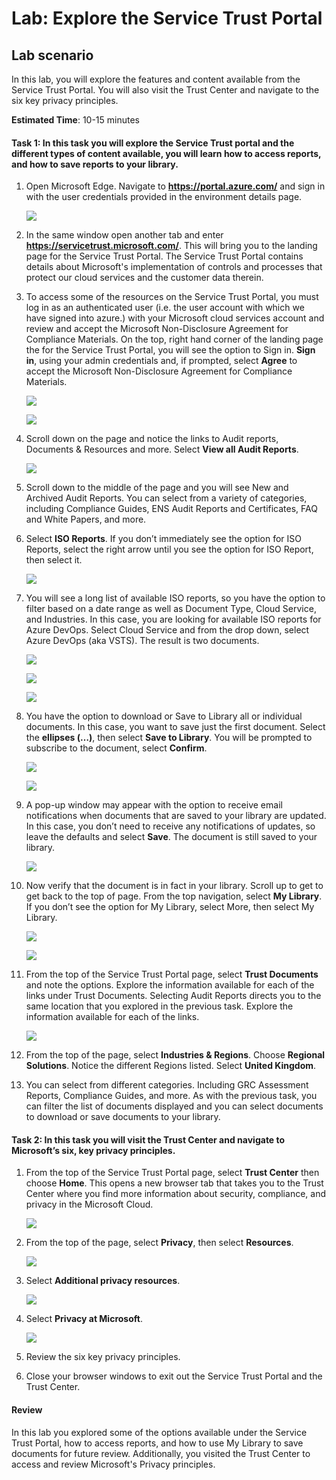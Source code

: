 # Lab: Explore the Service Trust Portal

## Lab scenario

In this lab, you will explore the features and content available from the Service Trust Portal. You will also visit the Trust Center and navigate to the six key privacy principles.

**Estimated Time**: 10-15 minutes


#### Task 1: In this task you will explore the Service Trust portal and the different types of content available, you will learn how to access reports, and how to save reports to your library. 

1. Open Microsoft Edge. Navigate to **https://portal.azure.com/** and sign in with the user credentials provided in the environment details page.

   ![](../Images/module4/lab11/1-1.png)

1. In the same window open another tab and enter **https://servicetrust.microsoft.com/**.  This will bring you to the landing page for the Service Trust Portal. The Service Trust Portal contains details about Microsoft's implementation of controls and processes that protect our cloud services and the customer data therein. 

1. To access some of the resources on the Service Trust Portal, you must log in as an authenticated user (i.e. the user account with which we have signed into azure.) with your Microsoft cloud services account and review and accept the Microsoft Non-Disclosure Agreement for Compliance Materials. On the top, right hand corner of the landing page the for the Service Trust Portal, you will see the option to Sign in.  **Sign in**, using your admin credentials and, if prompted, select **Agree** to accept the Microsoft Non-Disclosure Agreement for Compliance Materials.

    ![](../Images/module4/lab11/1-1.png)

    ![](../Images/module4/lab11/1-2.png)
    
1. Scroll down on the page and notice the links to Audit reports, Documents & Resources and more.  Select **View all Audit Reports**.

   ![](../Images/module4/lab11/2-1.png)

1. Scroll down to the middle of the page and you will see New and Archived Audit Reports.  You can select from a variety of categories, including Compliance Guides, ENS Audit Reports and Certificates, FAQ and White Papers, and more.

1. Select **ISO Reports**.  If you don’t immediately see the option for ISO Reports, select the right arrow until you see the option for ISO Report, then select it.

   ![](../Images/module4/lab11/2.png)

1. You will see a long list of available ISO reports, so you have the option to filter based on a date range as well as Document Type, Cloud Service, and Industries.  In this case, you are looking for available ISO reports for Azure DevOps.  Select Cloud Service and from the drop down, select Azure DevOps (aka VSTS).  The result is two documents.

   ![](../Images/module4/lab11/3-1.png)
   
   ![](../Images/module4/lab11/3-2.png)
   
   ![](../Images/module4/lab11/3.png)

1. You have the option to download or Save to Library all or individual documents.  In this case, you want to save just the first document.  Select the **ellipses (…)**, then select **Save to Library**.  You will be prompted to subscribe to the document, select **Confirm**.

   ![](../Images/module4/lab11/4.png)
   
   ![](../Images/module4/lab11/5.png)

1. A pop-up window may appear with the option to receive email notifications when documents that are saved to your library are updated.  In this case, you don’t need to receive any notifications of updates, so leave the defaults and select **Save**.  The document is still saved to your library.

   ![](../Images/module4/lab11/6.png)

1. Now verify that the document is in fact in your library. Scroll up to get to get back to the top of page.  From the top navigation, select **My Library**.  If you don’t see the option for My Library, select More, then select My Library.

   ![](../Images/module4/lab11/7.png)
   
   ![](../Images/module4/lab11/7-1.png)

1. From the top of the Service Trust Portal page, select **Trust Documents** and note the options. Explore the information available for each of the links under Trust Documents. Selecting Audit Reports directs you to the same location that you explored in the previous task.  Explore the information available for each of the links.

   ![](../Images/module4/lab11/7-2.png)

1. From the top of the page, select **Industries & Regions**.  Choose **Regional Solutions**. Notice the different Regions listed.  Select **United Kingdom**.  

1. You can select from different categories.  Including GRC Assessment Reports, Compliance Guides, and more.  As with the previous task, you can filter the list of documents displayed and you can select documents to download or save documents to your library.

#### Task 2: In this task you will visit the Trust Center and navigate to Microsoft’s six, key privacy principles.

1. From the top of the Service Trust Portal page, select **Trust Center** then choose **Home**. This opens a new browser tab that takes you to the Trust Center where you find more information about security, compliance, and privacy in the Microsoft Cloud.

   ![](../Images/module4/lab11/11.png)

1. From the top of the page, select **Privacy**, then select **Resources**.

   ![](../Images/module4/lab11/11-1.png)

1. Select **Additional privacy resources**.

   ![](../Images/module4/lab11/9.png)

1. Select **Privacy at Microsoft**.

   ![](../Images/module4/lab11/10.png)

1. Review the six key privacy principles.

1. Close your browser windows to exit out the Service Trust Portal and the Trust Center.

#### Review

In this lab you explored some of the options available under the Service Trust Portal, how to access reports, and how to use My Library to save documents for future review.  Additionally, you visited the Trust Center to access and review Microsoft's Privacy principles.
